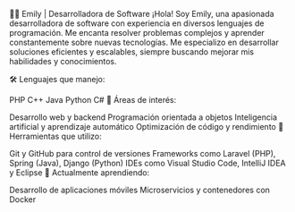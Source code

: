 👩‍💻 Emily | Desarrolladora de Software
¡Hola! Soy Emily, una apasionada desarrolladora de software con experiencia en diversos lenguajes de programación. Me encanta resolver problemas complejos y aprender constantemente sobre nuevas tecnologías. Me especializo en desarrollar soluciones eficientes y escalables, siempre buscando mejorar mis habilidades y conocimientos.

🛠 Lenguajes que manejo:

PHP
C++
Java
Python
C#
🚀 Áreas de interés:

Desarrollo web y backend
Programación orientada a objetos
Inteligencia artificial y aprendizaje automático
Optimización de código y rendimiento
🔧 Herramientas que utilizo:

Git y GitHub para control de versiones
Frameworks como Laravel (PHP), Spring (Java), Django (Python)
IDEs como Visual Studio Code, IntelliJ IDEA y Eclipse
🌱 Actualmente aprendiendo:

Desarrollo de aplicaciones móviles
Microservicios y contenedores con Docker

<!---
Emilysoft/Emilysoft is a ✨ special ✨ repository because its `README.md` (this file) appears on your GitHub profile.
You can click the Preview link to take a look at your changes.
--->
